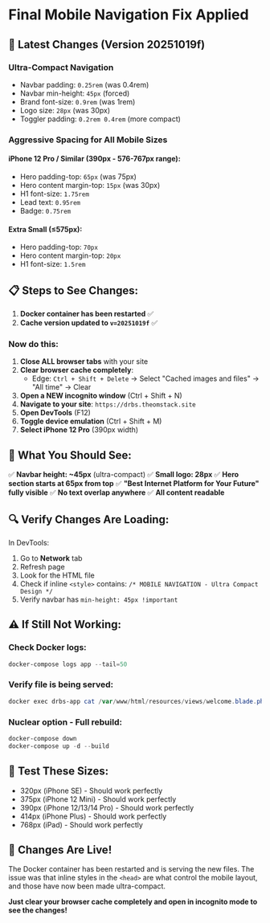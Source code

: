 # Final Mobile Navigation Fix Applied

## 🔧 Latest Changes (Version 20251019f)

### **Ultra-Compact Navigation**
- Navbar padding: `0.25rem` (was 0.4rem)
- Navbar min-height: `45px` (forced)
- Brand font-size: `0.9rem` (was 1rem)
- Logo size: `28px` (was 30px)
- Toggler padding: `0.2rem 0.4rem` (more compact)

### **Aggressive Spacing for All Mobile Sizes**

#### iPhone 12 Pro / Similar (390px - 576-767px range):
- Hero padding-top: `65px` (was 75px)
- Hero content margin-top: `15px` (was 30px)
- H1 font-size: `1.75rem`
- Lead text: `0.95rem`
- Badge: `0.75rem`

#### Extra Small (≤575px):
- Hero padding-top: `70px`
- Hero content margin-top: `20px`
- H1 font-size: `1.5rem`

## 📋 Steps to See Changes:

1. **Docker container has been restarted** ✅
2. **Cache version updated to `v=20251019f`** ✅

### Now do this:

1. **Close ALL browser tabs** with your site
2. **Clear browser cache completely**:
   - Edge: `Ctrl + Shift + Delete` → Select "Cached images and files" → "All time" → Clear
3. **Open a NEW incognito window** (Ctrl + Shift + N)
4. **Navigate to your site**: `https://drbs.theomstack.site`
5. **Open DevTools** (F12)
6. **Toggle device emulation** (Ctrl + Shift + M)
7. **Select iPhone 12 Pro** (390px width)

## 🎯 What You Should See:

✅ **Navbar height: ~45px** (ultra-compact)
✅ **Small logo: 28px**
✅ **Hero section starts at 65px from top**
✅ **"Best Internet Platform for Your Future" fully visible**
✅ **No text overlap anywhere**
✅ **All content readable**

## 🔍 Verify Changes Are Loading:

In DevTools:
1. Go to **Network** tab
2. Refresh page
3. Look for the HTML file
4. Check if inline `<style>` contains: `/* MOBILE NAVIGATION - Ultra Compact Design */`
5. Verify navbar has `min-height: 45px !important`

## ⚠️ If Still Not Working:

### Check Docker logs:
```powershell
docker-compose logs app --tail=50
```

### Verify file is being served:
```powershell
docker exec drbs-app cat /var/www/html/resources/views/welcome.blade.php | Select-String "Ultra Compact"
```

### Nuclear option - Full rebuild:
```powershell
docker-compose down
docker-compose up -d --build
```

## 📱 Test These Sizes:
- 320px (iPhone SE) - Should work perfectly
- 375px (iPhone 12 Mini) - Should work perfectly
- 390px (iPhone 12/13/14 Pro) - Should work perfectly
- 414px (iPhone Plus) - Should work perfectly
- 768px (iPad) - Should work perfectly

## 🚀 Changes Are Live!

The Docker container has been restarted and is serving the new files. The issue was that inline styles in the `<head>` are what control the mobile layout, and those have now been made ultra-compact.

**Just clear your browser cache completely and open in incognito mode to see the changes!**
